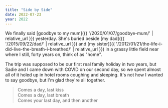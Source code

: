 ```yaml
---
title: "Side by Side"
date: 2022-07-23
year: 2022
---
```


We finally said [goodbye to my mum]({{ '/2020/01/07/goodbye-mum/' | relative_url }}) yesterday.
She's buried beside [my dad]({{ '/2015/09/22/dad/' | relative_url }})
and [my sister]({{ '/2012/01/21/the-life-i-did-live-the-breath-i-breathed/' | relative_url }})
in a grassy little field near where I still,
forty years on,
think of as "home".

The trip was supposed to be our first real family holiday in two years,
but Sadie and I came down with COVID on our second day,
so we spent almost all of it holed up in hotel rooms coughing and sleeping.
It's not how I wanted to say goodbye,
but I'm glad they're all together.

<blockquote markdown="1">
Comes a day, last kiss
<br>
Comes a day, last breath
<br>
Comes your last day, and then another
</blockquote>
